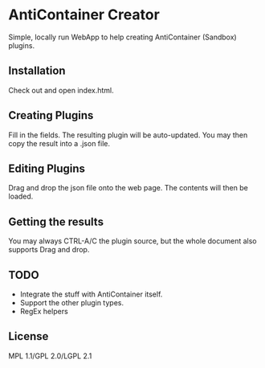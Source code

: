 AntiContainer Creator
=====================

Simple, locally run WebApp to help creating AntiContainer (Sandbox) plugins.

Installation
------------
Check out and open index.html.

Creating Plugins
----------------

Fill in the fields. The resulting plugin will be auto-updated. You may then copy the result into a .json file.

Editing Plugins
---------------

Drag and drop the json file onto the web page. The contents will then be loaded.

Getting the results
-------------------

You may always CTRL-A/C the plugin source, but the whole document also supports Drag and drop.


TODO
----

* Integrate the stuff with AntiContainer itself.
* Support the other plugin types.
* RegEx helpers

License
-------

MPL 1.1/GPL 2.0/LGPL 2.1